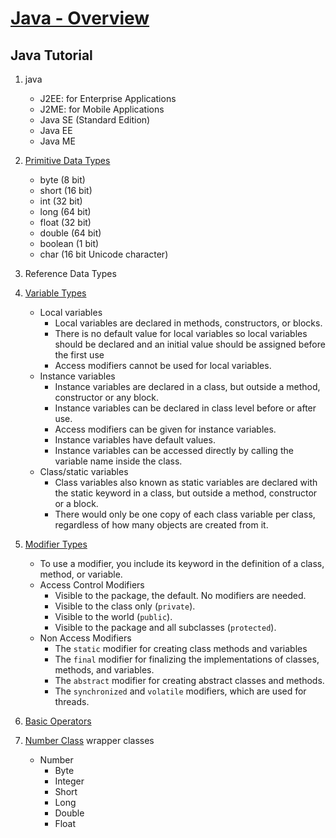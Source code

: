 
# [Java - Overview](http://www.tutorialspoint.com/java/java_overview.htm)

## Java Tutorial

1. java
    * J2EE: for Enterprise Applications
    * J2ME: for Mobile Applications
    * Java SE (Standard Edition)
    * Java EE
    * Java ME

1. [Primitive Data Types](http://www.tutorialspoint.com/java/java_basic_datatypes.htm)
    * byte (8 bit)
    * short (16 bit)
    * int (32 bit)
    * long (64 bit)
    * float (32 bit)
    * double (64 bit)
    * boolean (1 bit)
    * char (16 bit Unicode character)

1. Reference Data Types


1. [Variable Types](http://www.tutorialspoint.com/java/java_variable_types.htm)
    * Local variables
        - Local variables are declared in methods, constructors, or blocks.
        - There is no default value for local variables so local variables should be declared and an initial value should be assigned before the first use
        - Access modifiers cannot be used for local variables.
    * Instance variables
        - Instance variables are declared in a class, but outside a method, constructor or any block.
        - Instance variables can be declared in class level before or after use.
        - Access modifiers can be given for instance variables.
        - Instance variables have default values.
        - Instance variables can be accessed directly by calling the variable name inside the class.
    * Class/static variables
        - Class variables also known as static variables are declared with the static keyword in a class, but outside a method, constructor or a block.
        - There would only be one copy of each class variable per class, regardless of how many objects are created from it.


1. [Modifier Types](http://www.tutorialspoint.com/java/java_modifier_types.htm)
    * To use a modifier, you include its keyword in the definition of a class, method, or variable.
    * Access Control Modifiers
        - Visible to the package, the default. No modifiers are needed.
        - Visible to the class only (`private`).
        - Visible to the world (`public`).
        - Visible to the package and all subclasses (`protected`).
    * Non Access Modifiers
        - The `static` modifier for creating class methods and variables
        - The `final` modifier for finalizing the implementations of classes, methods, and variables.
        - The `abstract` modifier for creating abstract classes and methods.
        - The `synchronized` and `volatile` modifiers, which are used for threads.

1. [Basic Operators](http://www.tutorialspoint.com/java/java_basic_operators.htm)

1. [Number Class](http://www.tutorialspoint.com/java/java_numbers.htm) wrapper classes
    * Number
        - Byte
        - Integer
        - Short
        - Long
        - Double
        - Float
